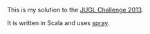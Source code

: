 This is my solution to the [JUGL Challenge 2013](http://jugl.myxwiki.org/xwiki/bin/view/Main/JUGL+Challenge+2013).

It is written in Scala and uses [spray](http://spray.io/). 